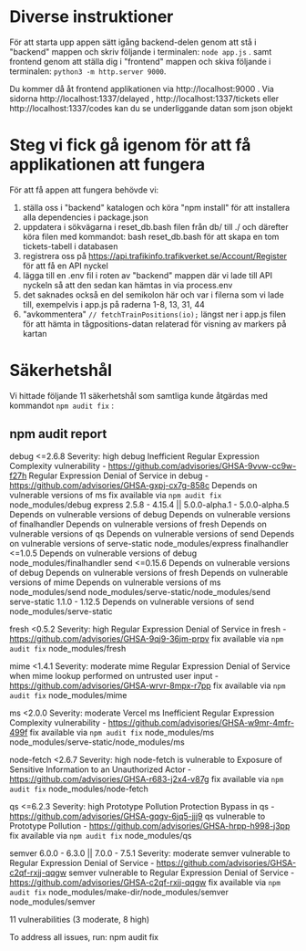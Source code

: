 # Diverse instruktioner

För att starta upp appen sätt igång backend-delen genom att stå i "backend" mappen och skriv följande i terminalen: ```node app.js``` .
samt frontend genom att ställa dig i "frontend" mappen och skiva följande i terminalen: ```python3 -m http.server 9000```.

Du kommer då åt frontend applikationen via http://localhost:9000 . Via sidorna http://localhost:1337/delayed , http://localhost:1337/tickets eller http://localhost:1337/codes kan du se underliggande datan som json objekt


# Steg vi fick gå igenom för att få applikationen att fungera  

För att få appen att fungera behövde vi:  

1. ställa oss i "backend" katalogen och köra "npm install" för att installera alla dependencies i package.json
2. uppdatera i sökvägarna i reset_db.bash filen från db/ till ./ och därefter köra filen med kommandot: bash reset_db.bash för att skapa en tom tickets-tabell i databasen
3. registrera oss på https://api.trafikinfo.trafikverket.se/Account/Register för att få en API nyckel
4. lägga till en .env fil i roten av "backend" mappen där vi lade till API nyckeln så att den sedan kan hämtas in via process.env
5. det saknades också en del semikolon här och var i filerna som vi lade till, exempelvis i app.js på raderna 1-8, 13, 31, 44
6. "avkommentera" ```// fetchTrainPositions(io);``` längst ner i app.js filen för att hämta in tågpositions-datan relaterad för visning av markers på kartan


# Säkerhetshål  

Vi hittade följande 11 säkerhetshål som samtliga kunde åtgärdas med kommandot ```npm audit fix``` :


## npm audit report

debug  <=2.6.8
Severity: high
debug Inefficient Regular Expression Complexity vulnerability - https://github.com/advisories/GHSA-9vvw-cc9w-f27h
Regular Expression Denial of Service in debug - https://github.com/advisories/GHSA-gxpj-cx7g-858c
Depends on vulnerable versions of ms
fix available via `npm audit fix`
node_modules/debug
  express  2.5.8 - 4.15.4 || 5.0.0-alpha.1 - 5.0.0-alpha.5
  Depends on vulnerable versions of debug
  Depends on vulnerable versions of finalhandler
  Depends on vulnerable versions of fresh
  Depends on vulnerable versions of qs
  Depends on vulnerable versions of send
  Depends on vulnerable versions of serve-static
  node_modules/express
  finalhandler  <=1.0.5
  Depends on vulnerable versions of debug
  node_modules/finalhandler
  send  <=0.15.6
  Depends on vulnerable versions of debug
  Depends on vulnerable versions of fresh
  Depends on vulnerable versions of mime
  Depends on vulnerable versions of ms
  node_modules/send
  node_modules/serve-static/node_modules/send
    serve-static  1.1.0 - 1.12.5
    Depends on vulnerable versions of send
    node_modules/serve-static

fresh  <0.5.2
Severity: high
Regular Expression Denial of Service in fresh - https://github.com/advisories/GHSA-9qj9-36jm-prpv
fix available via `npm audit fix`
node_modules/fresh

mime  <1.4.1
Severity: moderate
mime Regular Expression Denial of Service when mime lookup performed on untrusted user input - https://github.com/advisories/GHSA-wrvr-8mpx-r7pp
fix available via `npm audit fix`
node_modules/mime

ms  <2.0.0
Severity: moderate
Vercel ms Inefficient Regular Expression Complexity vulnerability - https://github.com/advisories/GHSA-w9mr-4mfr-499f
fix available via `npm audit fix`
node_modules/ms
node_modules/serve-static/node_modules/ms

node-fetch  <2.6.7
Severity: high
node-fetch is vulnerable to Exposure of Sensitive Information to an Unauthorized Actor - https://github.com/advisories/GHSA-r683-j2x4-v87g
fix available via `npm audit fix`
node_modules/node-fetch

qs  <=6.2.3
Severity: high
Prototype Pollution Protection Bypass in qs - https://github.com/advisories/GHSA-gqgv-6jq5-jjj9
qs vulnerable to Prototype Pollution - https://github.com/advisories/GHSA-hrpp-h998-j3pp
fix available via `npm audit fix`
node_modules/qs

semver  6.0.0 - 6.3.0 || 7.0.0 - 7.5.1
Severity: moderate
semver vulnerable to Regular Expression Denial of Service - https://github.com/advisories/GHSA-c2qf-rxjj-qqgw
semver vulnerable to Regular Expression Denial of Service - https://github.com/advisories/GHSA-c2qf-rxjj-qqgw
fix available via `npm audit fix`
node_modules/make-dir/node_modules/semver
node_modules/semver

11 vulnerabilities (3 moderate, 8 high)

To address all issues, run:
  npm audit fix